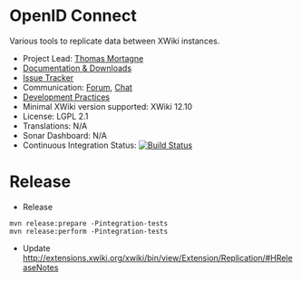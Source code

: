 # OpenID Connect

Various tools to replicate data between XWiki instances.

* Project Lead: [Thomas Mortagne](http://www.xwiki.org/xwiki/bin/view/XWiki/ThomasMortagne)
* [Documentation & Downloads](http://extensions.xwiki.org/xwiki/bin/view/Extension/Replication/)
* [Issue Tracker](http://jira.xwiki.org/browse/REPLICAT)
* Communication: [Forum](<url, e.g. https://forum.xwiki.org/>), [Chat](<url, e.g. https://dev.xwiki.org/xwiki/bin/view/Community/Chat>)
* [Development Practices](http://dev.xwiki.org)
* Minimal XWiki version supported: XWiki 12.10
* License: LGPL 2.1
* Translations: N/A
* Sonar Dashboard: N/A
* Continuous Integration Status: [![Build Status](https://ci.xwiki.org/buildStatus/icon?job=XWiki+Contrib%2Fapplication-replication%2Fmaster)](https://ci.xwiki.org/job/XWiki%20Contrib/job/application-replication/job/master/)

# Release

* Release

```
mvn release:prepare -Pintegration-tests
mvn release:perform -Pintegration-tests
```

* Update http://extensions.xwiki.org/xwiki/bin/view/Extension/Replication/#HReleaseNotes
